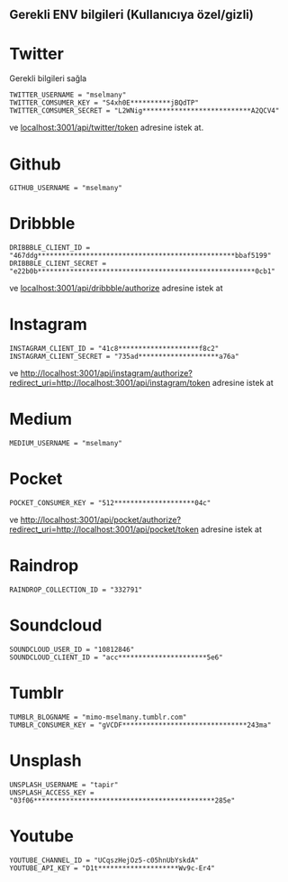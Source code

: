 ## Gerekli ENV bilgileri (Kullanıcıya özel/gizli)

# Twitter

Gerekli bilgileri sağla

```
TWITTER_USERNAME = "mselmany"
TWITTER_COMSUMER_KEY = "S4xh0E**********jBQdTP"
TWITTER_COMSUMER_SECRET = "L2WNig***************************A2QCV4"
```

ve [localhost:3001/api/twitter/token](localhost:3001/api/twitter/token) adresine istek at.

# Github

```
GITHUB_USERNAME = "mselmany"
```

# Dribbble

```
DRIBBBLE_CLIENT_ID = "467ddg*************************************************bbaf5199"
DRIBBBLE_CLIENT_SECRET = "e22b0b******************************************************0cb1"
```

ve [localhost:3001/api/dribbble/authorize](localhost:3001/api/dribbble/authorize) adresine istek at

# Instagram

```
INSTAGRAM_CLIENT_ID = "41c8********************f8c2"
INSTAGRAM_CLIENT_SECRET = "735ad********************a76a"
```

ve [http://localhost:3001/api/instagram/authorize?redirect_uri=http://localhost:3001/api/instagram/token](http://localhost:3001/api/instagram/authorize?redirect_uri=http://localhost:3001/api/instagram/token) adresine istek at

# Medium

```
MEDIUM_USERNAME = "mselmany"
```

# Pocket

```
POCKET_CONSUMER_KEY = "512********************04c"
```

ve [http://localhost:3001/api/pocket/authorize?redirect_uri=http://localhost:3001/api/pocket/token](http://localhost:3001/api/pocket/authorize?redirect_uri=http://localhost:3001/api/pocket/token) adresine istek at

# Raindrop

```
RAINDROP_COLLECTION_ID = "332791"
```

# Soundcloud

```
SOUNDCLOUD_USER_ID = "10812846"
SOUNDCLOUD_CLIENT_ID = "acc**********************5e6"
```

# Tumblr

```
TUMBLR_BLOGNAME = "mimo-mselmany.tumblr.com"
TUMBLR_CONSUMER_KEY = "gVCDF*******************************243ma"
```

# Unsplash

```
UNSPLASH_USERNAME = "tapir"
UNSPLASH_ACCESS_KEY = "03f06*********************************************285e"
```

# Youtube

```
YOUTUBE_CHANNEL_ID = "UCqszHejOz5-c05hnUbYskdA"
YOUTUBE_API_KEY = "D1t********************Wv9c-Er4"
```
